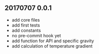 ## 20170707 0.0.1
* add core files
* add first tests
* add constants
* no pre-commit hook yet
* add function for API and specific gravity
* add calculation of temperature gradient

